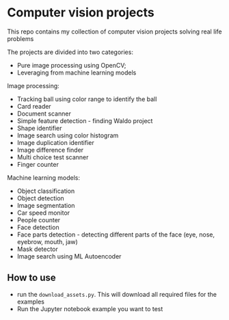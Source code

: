 # Computer vision projects

This repo contains my collection of computer vision projects solving real life problems

The projects are divided into two categories: 
- Pure image processing using OpenCV; 
- Leveraging from machine learning models

Image processing:
- Tracking ball using color range to identify the ball
- Card reader
- Document scanner 
- Simple feature detection - finding Waldo project
- Shape identifier
- Image search using color histogram 
- Image duplication identifier
- Image difference finder
- Multi choice test scanner
- Finger counter

Machine learning models:
- Object classification
- Object detection
- Image segmentation
- Car speed monitor
- People counter
- Face detection
- Face parts detection - detecting different parts of the face (eye, nose, eyebrow, mouth, jaw)
- Mask detector
- Image search using ML Autoencoder


## How to use
- run the `download_assets.py`. This will download all required files for the examples
- Run the Jupyter notebook example you want to test
 